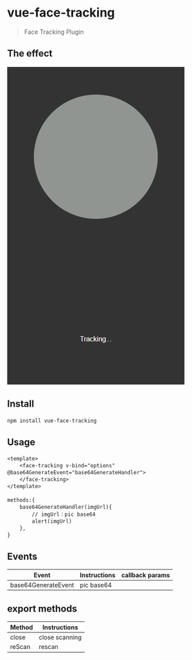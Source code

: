 # vue-face-tracking

> Face Tracking Plugin

## The effect
![输入图片说明](sample1639020755(1).jpg)

## Install

``` bash
npm install vue-face-tracking
```

## Usage
``` vue
<template>
    <face-tracking v-bind="options" @base64GenerateEvent="base64GenerateHandler">
    </face-tracking>
</template>

methods:{
    base64GenerateHandler(imgUrl){
    	// imgUrl：pic base64
        alert(imgUrl)
    },
}
```

## Events

| Event                | Instructions                         | callback params |
| ------------------- | ---------------------------- | -------- |
| base64GenerateEvent | pic base64 |          |

## export methods

| Method | Instructions     |
| ------ | -------- |
| close  | close scanning |
| reScan | rescan |


